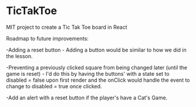 # TicTakToe
MIT project to create a Tic Tak Toe board in React

Roadmap to future improvements:

-Adding a reset button - Adding a button would be similar to how we did in the lesson.

-Preventing a previously clicked square from being changed later (until the game is reset) - I'd do this by having the buttons' with a state set to disabled = false upon first render and the onClick would handle the event to change to disabled = true once clicked. 

-Add an alert with a reset button if the player's have a Cat's Game.
